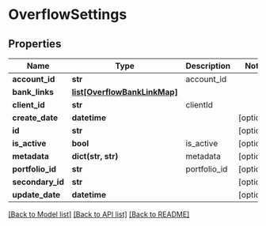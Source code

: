# OverflowSettings

## Properties
Name | Type | Description | Notes
------------ | ------------- | ------------- | -------------
**account_id** | **str** | account_id | 
**bank_links** | [**list[OverflowBankLinkMap]**](OverflowBankLinkMap.md) |  | 
**client_id** | **str** | clientId | 
**create_date** | **datetime** |  | [optional] 
**id** | **str** |  | [optional] 
**is_active** | **bool** | is_active | [optional] 
**metadata** | **dict(str, str)** | metadata | [optional] 
**portfolio_id** | **str** | portfolio_id | [optional] 
**secondary_id** | **str** |  | [optional] 
**update_date** | **datetime** |  | [optional] 

[[Back to Model list]](../README.md#documentation-for-models) [[Back to API list]](../README.md#documentation-for-api-endpoints) [[Back to README]](../README.md)


